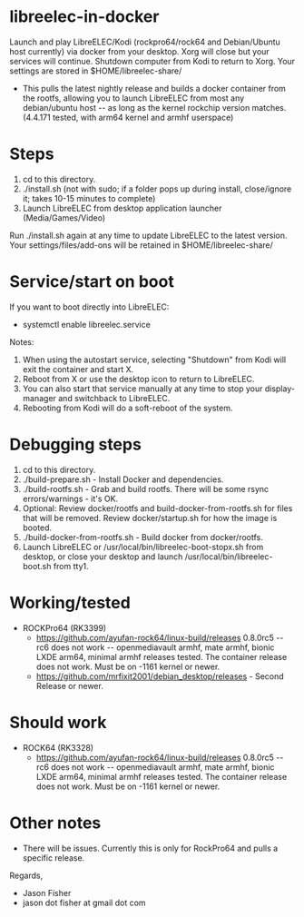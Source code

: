 # libreelec-in-docker

Launch and play LibreELEC/Kodi (rockpro64/rock64 and Debian/Ubuntu host currently) via docker from your desktop.  Xorg will close but your services will continue.  Shutdown computer from Kodi to return to Xorg.  Your settings are stored in $HOME/libreelec-share/

- This pulls the latest nightly release and builds a docker container from the rootfs, allowing you to launch LibreELEC from most any debian/ubuntu host -- as long as the kernel rockchip version matches.  (4.4.171 tested, with arm64 kernel and armhf userspace)

# Steps

1. cd to this directory.
2. ./install.sh (not with sudo; if a folder pops up during install, close/ignore it; takes 10-15 minutes to complete)
3. Launch LibreELEC from desktop application launcher (Media/Games/Video)

Run ./install.sh again at any time to update LibreELEC to the latest version.  Your settings/files/add-ons will be retained in $HOME/libreelec-share/

# Service/start on boot

If you want to boot directly into LibreELEC:

- systemctl enable libreelec.service

Notes:

1. When using the autostart service, selecting "Shutdown" from Kodi will exit the container and start X.
2. Reboot from X or use the desktop icon to return to LibreELEC.
3. You can also start that service manually at any time to stop your display-manager and switchback to LibreELEC.
4. Rebooting from Kodi will do a soft-reboot of the system.

# Debugging steps

1. cd to this directory.
2. ./build-prepare.sh - Install Docker and dependencies.
3. ./build-rootfs.sh - Grab and build rootfs.  There will be some rsync errors/warnings - it's OK.
4. Optional: Review docker/rootfs and build-docker-from-rootfs.sh for files that will be removed.  Review docker/startup.sh for how the image is booted.
5. ./build-docker-from-rootfs.sh - Build docker from docker/rootfs.
6. Launch LibreELEC or /usr/local/bin/libreelec-boot-stopx.sh from desktop, or close your desktop and launch /usr/local/bin/libreelec-boot.sh from tty1.

# Working/tested

- ROCKPro64 (RK3399)
  - https://github.com/ayufan-rock64/linux-build/releases 0.8.0rc5 -- rc6 does not work -- openmediavault armhf, mate armhf, bionic LXDE arm64, minimal armhf releases tested.  The container release does not work.  Must be on -1161 kernel or newer.
  - https://github.com/mrfixit2001/debian_desktop/releases - Second Release or newer.

# Should work

- ROCK64 (RK3328)
  - https://github.com/ayufan-rock64/linux-build/releases 0.8.0rc5 -- rc6 does not work -- openmediavault armhf, mate armhf, bionic LXDE arm64, minimal armhf releases tested.  The container release does not work.  Must be on -1161 kernel or newer.

# Other notes

- There will be issues.  Currently this is only for RockPro64 and pulls a specific release.

Regards,
- Jason Fisher
- jason dot fisher at gmail dot com
